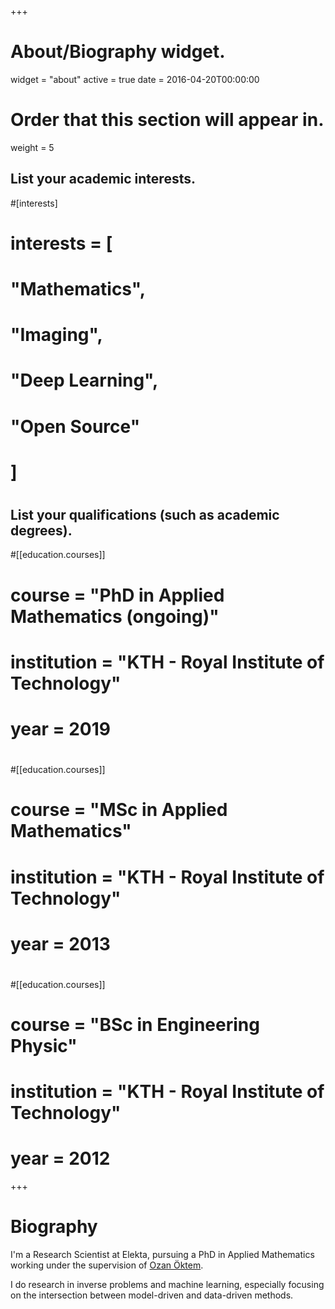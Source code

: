 +++
# About/Biography widget.
widget = "about"
active = true
date = 2016-04-20T00:00:00

# Order that this section will appear in.
weight = 5

## List your academic interests.
#[interests]
#  interests = [
#    "Mathematics",
#    "Imaging",
#    "Deep Learning",
#    "Open Source"
#  ]
#
## List your qualifications (such as academic degrees).
#[[education.courses]]
#  course = "PhD in Applied Mathematics (ongoing)"
#  institution = "KTH - Royal Institute of Technology"
#  year = 2019
#
#[[education.courses]]
#  course = "MSc in Applied Mathematics"
#  institution = "KTH - Royal Institute of Technology"
#  year = 2013
#
#[[education.courses]]
#  course = "BSc in Engineering Physic"
#  institution = "KTH - Royal Institute of Technology"
#  year = 2012
 
+++

# Biography

I'm a Research Scientist at Elekta, pursuing a PhD in Applied Mathematics working under the supervision of [Ozan Öktem](https://www.kth.se/profile/ozan).

I do research in inverse problems and machine learning, especially focusing on the intersection between model-driven and data-driven methods.
